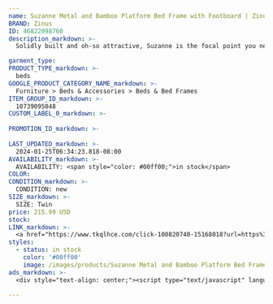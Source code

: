 ```yaml
---
name: Suzanne Metal and Bamboo Platform Bed Frame with Footboard | Zinus Twin
BRAND: Zinus
ID: 46822098760
description_markdown: >-
  Solidly built and oh-so attractive, Suzanne is the focal point you need to complete your industrial or contemporary aesthetic. Complete with a sleek metal structure and headboard and footboard crafted with durable bamboo, this foundation provides optimal support for your mattress and looks great doing it. With a slatted base that doesn’t require a box spring and easy, step-by-step assembly instructions, this foundation is simple to set up and use for years to come.

garment_type:
PRODUCT_TYPE_markdown: >-
  beds
GOOGLE_PRODUCT_CATEGORY_NAME_markdown: >-
  Furniture > Beds & Accessories > Beds & Bed Frames
ITEM_GROUP_ID_markdown: >-
  10739095048
CUSTOM_LABEL_0_markdown: >-
  
PROMOTION_ID_markdown: >-
  
LAST_UPDATED_markdown: >-
  2024-01-25T06:34:23.818-08:00
AVAILABILITY_markdown: >-
  AVAILABILITY: <span style="color: #00ff00;">in stock</span>
COLOR:
CONDITION_markdown: >-
  CONDITION: new
SIZE_markdown: >-
  SIZE: Twin
price: 215.99 USD
stock: 
LINK_markdown: >-
  <a href="https://www.tkqlhce.com/click-100820740-15168018?url=https%3A%2F%2Fwww.zinus.com%2Fproducts%2Fsuzanne-metal-and-wood-platform-bed-frame-with-footboard%3Fvariant%3D46822098760" target="_blank" style="display: inline-block; padding: 10px 20px; font-size: 16px; text-align: center; text-decoration: none; cursor: pointer; border: 1px solid #3498db; color: #3498db; background-color: #fff; border-radius: 5px; transition: background-color 0.3s;">Go to Product</a>
styles:
  - status: in stock
    color: '#00ff00'
    image: /images/products/Suzanne Metal and Bamboo Platform Bed Frame with Footboard _ Zinus Twin/10739095048_1_Suzanne_Metal_and_Wood_Platform_Bed_Frame_with_Footboard.jpg
ads_markdown: >-
  <div style="text-align: center;"><script type="text/javascript" language="javascript" src="https://www.kqzyfj.com/placeholder-53972243?target=_top&mouseover=N"></script></div>

---
```

